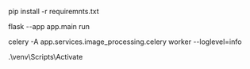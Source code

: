 pip install -r requiremnts.txt


flask --app app.main run  


celery -A app.services.image_processing.celery worker --loglevel=info


.\venv\Scripts\Activate
       
